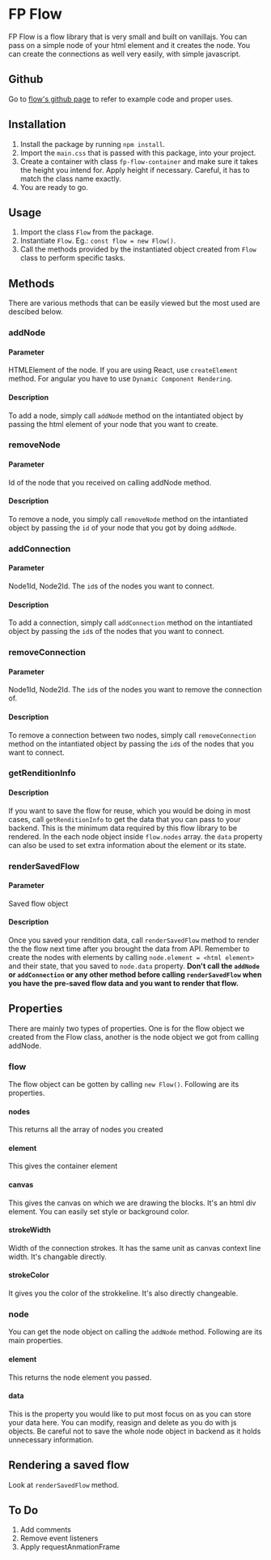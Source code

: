 # FP Flow

FP Flow is a flow library that is very small and built on vanillajs. You can pass on a simple node of your html element and it creates the node. You can create the connections as well very easily, with simple javascript.

## Github
Go to [flow's github page](https://github.com/Fp-Package/flow) to refer to example code and proper uses.

## Installation

1. Install the package by running `npm install`.
2. Import the `main.css` that is passed with this package, into your project.
3. Create a container with class `fp-flow-container` and make sure it takes the height you intend for. Apply height if necessary. Careful, it has to match the class name exactly.
4. You are ready to go.

## Usage

1. Import the class `Flow` from the package.
2. Instantiate `Flow`. Eg.: `const flow = new Flow()`.
3. Call the methods provided by the instantiated object created from `Flow` class to perform specific tasks.

## Methods

There are various methods that can be easily viewed but the most used are descibed below.

### addNode
#### Parameter
HTMLElement of the node. If you are using React, use `createElement` method. For angular you have to use `Dynamic Component Rendering`.

#### Description
To add a node, simply call `addNode` method on the intantiated object by passing the html element of your node that you want to create.


### removeNode
#### Parameter
Id of the node that you received on calling addNode method.

#### Description
To remove a node, you simply call `removeNode` method on the intantiated object by passing the `id` of your node that you got by doing `addNode`.


### addConnection
#### Parameter
Node1Id, Node2Id. The `id`s of the nodes you want to connect.

#### Description
To add a connection, simply call `addConnection` method on the intantiated object by passing the `id`s of the nodes that you want to connect.


### removeConnection
#### Parameter
Node1Id, Node2Id. The `id`s of the nodes you want to remove the connection of.

#### Description
To remove a connection between two nodes, simply call `removeConnection` method on the intantiated object by passing the `id`s of the nodes that you want to connect.

### getRenditionInfo

#### Description
If you want to save the flow for reuse, which you would be doing in most cases, call `getRenditionInfo` to get the data that you can pass to your backend. This is the minimum data required by this flow library to be rendered. In the each node object inside `flow.nodes` array. the `data` property can also be used to set extra information about the element or its state.

### renderSavedFlow

#### Parameter
Saved flow object

#### Description
Once you saved your rendition data, call `renderSavedFlow` method to render the the flow next time after you brought the data from API. Remember to create the nodes with elements by calling `node.element = <html element>` and their state, that you saved to `node.data` property. <strong>Don't call the `addNode` or `addConnection` or any other method before calling `renderSavedFlow` when you have the pre-saved flow data and you want to render that flow.</strong>


## Properties
There are mainly two types of properties. One is for the flow object we created from the Flow class, another is the node object we got from calling addNode.

### flow
The flow object can be gotten by calling `new Flow()`. Following are its properties.

#### nodes
This returns all the array of nodes you created

#### element
This gives the container element

#### canvas
This gives the canvas on which we are drawing the blocks. It's an html div element. You can easily set style or background color.

#### strokeWidth
Width of the connection strokes. It has the same unit as canvas context line width. It's changable directly.

#### strokeColor
It gives you the color of the strokkeline. It's also directly changeable.


### node
You can get the node object on calling the `addNode` method. Following are its main properties.

#### element
This returns the node element you passed.

#### data
This is the property you would like to put most focus on as you can store your data here. You can modify, reasign and delete as you do with js objects. Be careful not to save the whole node object in backend as it holds unnecessary information.

## Rendering a saved flow
Look at `renderSavedFlow` method.

## To Do
1. Add comments
2. Remove event listeners
3. Apply requestAnmationFrame